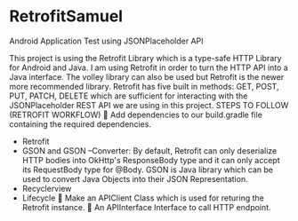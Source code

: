 # RetrofitSamuel
Android Application Test using JSONPlaceholder API

This project is using the Retrofit Library which is a type-safe HTTP Library for Android and Java.  I am using Retrofit in order to turn the HTTP API into a Java interface. The volley library can also be used but Retrofit is the newer more recommended library. Retrofit has five built in methods: GET, POST, PUT, PATCH, DELETE which are sufficient for interacting with the JSONPlaceholder REST API we are using in this project. 
STEPS TO FOLLOW (RETROFIT WORKFLOW)
	Add dependencies to our build.gradle file containing the required dependencies.
-	Retrofit
-	GSON and GSON –Converter: By default, Retrofit can only deserialize HTTP bodies into OkHttp's ResponseBody type and it can only accept its RequestBody type for @Body. GSON is Java library which can be used to convert Java Objects into their JSON Representation.
-	Recyclerview
-	Lifecycle
	Make an APIClient Class which is used for returing the Retrofit instance.
	An APIInterface Interface to call HTTP endpoint.
